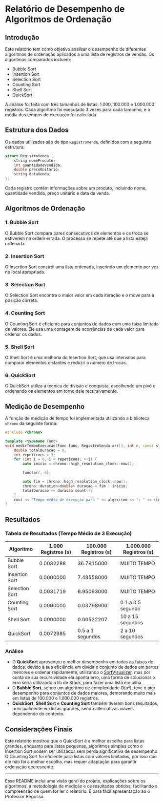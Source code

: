 
# Relatório de Desempenho de Algoritmos de Ordenação

## Introdução

Este relatório tem como objetivo analisar o desempenho de diferentes algoritmos de ordenação aplicados a uma lista de registros de vendas. Os algoritmos comparados incluem:

- Bubble Sort
- Insertion Sort
- Selection Sort
- Counting Sort
- Shell Sort
- QuickSort

A análise foi feita com três tamanhos de listas: 1.000, 100.000 e 1.000.000 registros. Cada algoritmo foi executado 3 vezes para cada tamanho, e a média dos tempos de execução foi calculada.

## Estrutura dos Dados

Os dados utilizados são do tipo `RegistroVenda`, definidos com a seguinte estrutura:

```cpp
struct RegistroVenda {
    string nomeProduto;
    int quantidadeVendida;
    double precoUnitario;
    string dataVenda;
};
```

Cada registro contém informações sobre um produto, incluindo nome, quantidade vendida, preço unitário e data da venda.

## Algoritmos de Ordenação

### 1. Bubble Sort

O Bubble Sort compara pares consecutivos de elementos e os troca se estiverem na ordem errada. O processo se repete até que a lista esteja ordenada.

### 2. Insertion Sort

O Insertion Sort constrói uma lista ordenada, inserindo um elemento por vez no local apropriado.

### 3. Selection Sort

O Selection Sort encontra o maior valor em cada iteração e o move para a posição correta.

### 4. Counting Sort

O Counting Sort é eficiente para conjuntos de dados com uma faixa limitada de valores. Ele usa uma contagem de ocorrências de cada valor para ordenar os dados.

### 5. Shell Sort

O Shell Sort é uma melhoria do Insertion Sort, que usa intervalos para comparar elementos distantes e reduzir o número de trocas.

### 6. QuickSort

O QuickSort utiliza a técnica de divisão e conquista, escolhendo um pivô e ordenando os elementos em torno dele recursivamente.

## Medição de Desempenho

A função de medição de tempo foi implementada utilizando a biblioteca `chrono` da seguinte forma:

```cpp
#include <chrono>

template <typename Func>
void medirTempoExecucao(Func func, RegistroVenda arr[], int n, const string &algoritmo) {
    double totalDuracao = 0;
    int repeticoes = 3;
    for (int i = 0; i < repeticoes; ++i) {
        auto inicio = chrono::high_resolution_clock::now();

        func(arr, n);

        auto fim = chrono::high_resolution_clock::now();
        chrono::duration<double> duracao = fim - inicio;
        totalDuracao += duracao.count();
    }
    cout << "Tempo médio de execução para " << algoritmo << ": " << (totalDuracao / repeticoes) << " segundos\n";
}
```

## Resultados

### Tabela de Resultados (Tempo Médio de 3 Execução)

| Algoritmo      | 1.000 Registros (s) | 100.000 Registros (s) | 1.000.000 Registros (s) |
| -------------- | ------------------- | --------------------- | ----------------------- |
| Bubble Sort    | 0.0032288           | 36.7915000            | MUITO TEMPO             |
| Insertion Sort | 0.0000000           | 7.48558000            | MUITO TEMPO             |
| Selection Sort | 0.0031719           | 6.95093000            | MUITO TEMPO             |
| Counting Sort  | 0.0000000           | 0.03798900            | 0.1 a 0.5 segundo       |
| Shell Sort     | 0.0000000           | 0.00522207            | 10 a 15 segundos        |
| QuickSort      | 0.0072985           | 0.5 a 1 segundos      | 2 a 10 segundos         |

### Análise

- O **QuickSort** apresentou o melhor desempenho em todas as faixas de dados, devido à sua eficiência em dividir o conjunto de dados em partes menores e ordenar rapidamente, utilizando o [SortVisualizer](https://www.sortvisualizer.com/), mas por conta de sua recursividade ela aponta erro, uma forma de solucionar o erro seria utilizando a lib de Stack, para fazer uma lista em pilha.
- O **Bubble Sort**, sendo um algoritmo de complexidade O(n²), teve o pior desempenho para conjuntos de dados maiores, demorando muito mais em listas de 100.000 e 1.000.000 registros.
- **QuickSort**, **Shell Sort** e **Counting Sort** também tiveram bons resultados, principalmente em listas grandes, sendo alternativas viáveis dependendo do contexto.

## Considerações Finais

Este relatório mostrou que o QuickSort é a melhor escolha para listas grandes, enquanto para listas pequenas, algoritmos simples como o Insertion Sort podem ser utilizados sem perda significativa de desempenho. O Counting Sort foi eficiente para listas com valores limitados, por isso que ele não foi a melhor escolha, mas requer adaptação para garantir ordenação decrescente.

---

Esse README inclui uma visão geral do projeto, explicações sobre os algoritmos, a metodologia de medição e os resultados obtidos, facilitando a compreensão de quem for ler o relatório. E para fácil apresentação ao o Professor Begosso.
